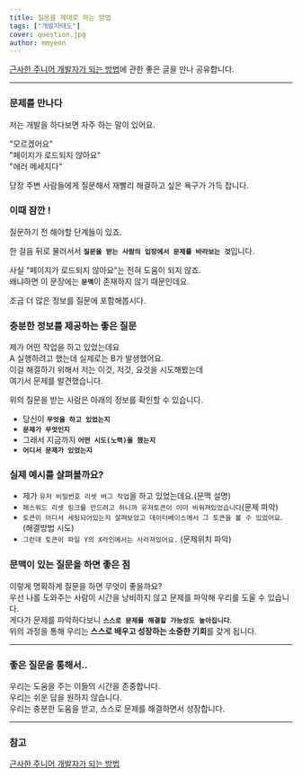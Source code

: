 ```yaml
---
title: 질문을 제대로 하는 방법
tags: ["개발자태도"]
cover: question.jpg
author: mmyeon
---
```

[근사한 주니어 개발자가 되는 방법](https://www.freecodecamp.org/news/how-to-become-an-astounding-junior-developer/)에 관한 좋은 글을 만나 공유합니다.

----
### 문제를 만나다
저는 개발을 하다보면 자주 하는 말이 있어요.

"모르겠어요"<br>
"페이지가 로드되지 않아요"<br>
"에러 메세지다"<br>

당장 주변 사람들에게 질문해서 재빨리 해결하고 싶은 욕구가 가득 찹니다. 

### 이때 잠깐 !
질문하기 전 해야할 단계들이 있죠.

한 걸음 뒤로 물러서서 <b>`질문을 받는 사람의 입장에서 문제를 바라보는 것`</b>입니다.

사실 "페이지가 로드되지 않아요"는 전혀 도움이 되지 않죠.<br>
왜냐하면 이 문장에는 <b>`문맥`</b>이 존재하지 않기 때문인데요. 

조금 더 많은 정보를 질문에 포함해봅시다.

### 충분한 정보를 제공하는 좋은 질문

제가 어떤 작업을 하고 있었는데요<br>
A 실행하려고 했는데 실제로는 B가 발생했어요.<br>
이걸 해결하기 위해서 저는 이것, 저것, 요것을 시도해봤는데<br>
여기서 문제를 발견했습니다.<br>

위의 질문을 받는 사람은 아래의 정보를 확인할 수 있습니다.<br>
- 당신이 <b>`무엇을 하고 있었는지`</b><br>
- <b>`문제가 무엇인지`</b><br>
- 그래서 지금까지 <b>`어떤 시도(노력)을 했는지`</b><br>
- <b>`어디서 문제가 있었는지`</b><br>


### 실제 예시를 살펴볼까요?

- 제가 `유저 비밀번호 리셋 버그 작업`을 하고 있었는데요.(문맥 설명)
- `패스워드 리셋 링크를 만드려고 하니까 유저토큰이 이미 비워져있었습니다`(문제 파악)
- `토큰이 어디서 세팅되어있는지 살펴보았고 데이터베이스에서 그 토큰을 볼 수 있었어요`. (해결방법 시도)
- `그런데 토큰이 파일 Y의 X라인에서는 사라져있어요.` (문제위치 파악)


### 문맥이 있는 질문을 하면 좋은 점
이렇게 명확하게 질문을 하면 무엇이 좋을까요?<br>
우선 나를 도와주는 사람이 시간을 낭비하지 않고 문제를 파악해 우리를 도울 수 있습니다.<br>
게다가 문제를 파악하다보니 <b>`스스로 문제를 해결할 가능성도 높아집니다`</b>.<br>
위의 과정을 통해 우리는 <b>스스로 배우고 성장하는 소중한 기회</b>를 갖게 됩니다. 

---

### 좋은 질문을 통해서..
우리는 도움을 주는 이들의 시간을 존중합니다.<br>
우리는 쉬운 답을 원하지 않습니다.<br>
우리는 충분한 도움을 받고, 스스로 문제를 해결하면서 성장합니다. <br>


---
### 참고
[근사한 주니어 개발자가 되는 방법](https://www.freecodecamp.org/news/how-to-become-an-astounding-junior-developer/)